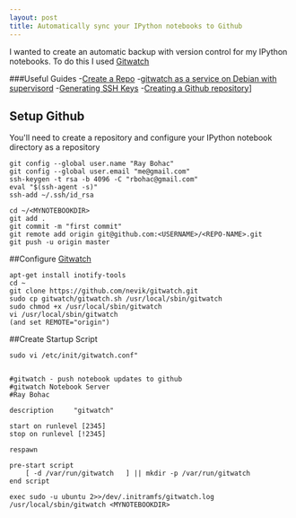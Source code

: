 ```yaml
---
layout: post
title: Automatically sync your IPython notebooks to Github
---
```

I wanted to create an automatic backup with version control for my IPython notebooks. To do this I used [Gitwatch](https://github.com/nevik/gitwatch)

###Useful Guides
-[Create a Repo](https://help.github.com/articles/create-a-repo/)
-[gitwatch as a service on Debian with supervisord](https://github.com/nevik/gitwatch/wiki/gitwatch-as-a-service-on-Debian-with-supervisord)
-[Generating SSH Keys](https://help.github.com/articles/generating-ssh-keys/#platform-linux)
-[Creating a Github repository](https://help.github.com/articles/create-a-repo/)]

## Setup Github
You'll need to create a repository and configure your IPython notebook directory as a repository

```Shell
git config --global user.name "Ray Bohac"
git config --global user.email "me@gmail.com"
ssh-keygen -t rsa -b 4096 -C "rbohac@gmail.com"
eval "$(ssh-agent -s)"
ssh-add ~/.ssh/id_rsa

cd ~/<MYNOTEBOOKDIR>
git add .
git commit -m "first commit"
git remote add origin git@github.com:<USERNAME>/<REPO-NAME>.git
git push -u origin master

```

##Configure [Gitwatch](https://github.com/nevik/gitwatch)

```Shell
apt-get install inotify-tools
cd ~
git clone https://github.com/nevik/gitwatch.git
sudo cp gitwatch/gitwatch.sh /usr/local/sbin/gitwatch
sudo chmod +x /usr/local/sbin/gitwatch
vi /usr/local/sbin/gitwatch 
(and set REMOTE="origin")
```
##Create Startup Script

```Shell
sudo vi /etc/init/gitwatch.conf"
```

```Shell

#gitwatch - push notebook updates to github
#gitwatch Notebook Server
#Ray Bohac

description     "gitwatch"

start on runlevel [2345]
stop on runlevel [!2345]

respawn

pre-start script
    [ -d /var/run/gitwatch   ] || mkdir -p /var/run/gitwatch
end script

exec sudo -u ubuntu 2>>/dev/.initramfs/gitwatch.log /usr/local/sbin/gitwatch <MYNOTEBOOKDIR>
```
